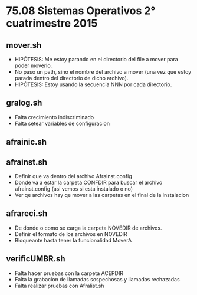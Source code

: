 # 75.08 Sistemas Operativos 2° cuatrimestre 2015

## mover.sh
* HIPÓTESIS: Me estoy parando en el directorio del file a mover para poder moverlo. 
* No paso un path, sino el nombre del archivo a mover (una vez que estoy parada dentro del directorio de dicho archivo).
* HIPÓTESIS: Estoy usando la secuencia NNN por cada directorio.

## gralog.sh
* Falta crecimiento indiscriminado
* Falta setear variables de configuracion

## afrainic.sh


## afrainst.sh
* Definir que va dentro del archivo Afrainst.config
* Donde va a estar la carpeta CONFDIR para buscar el archivo afrainst.config (asi vemos si esta instalado o no)
* Ver qe archivos hay qe mover a las carpetas en el final de la instalacion

## afrareci.sh
* De donde o como se carga la carpeta NOVEDIR de archivos.
* Definir el formato de los archivos en NOVEDIR
* Bloqueante hasta tener la funcionalidad MoverA

## verificUMBR.sh
* Falta hacer pruebas con la carpeta ACEPDIR
* Falta la grabacion de llamadas sospechosas y llamadas rechazadas
* Falta realizar pruebas con Afralist.sh
